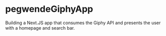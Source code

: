 # pegwendeGiphyApp
Building a Next.JS app that consumes the Giphy API and presents the user with a homepage and search bar. 
